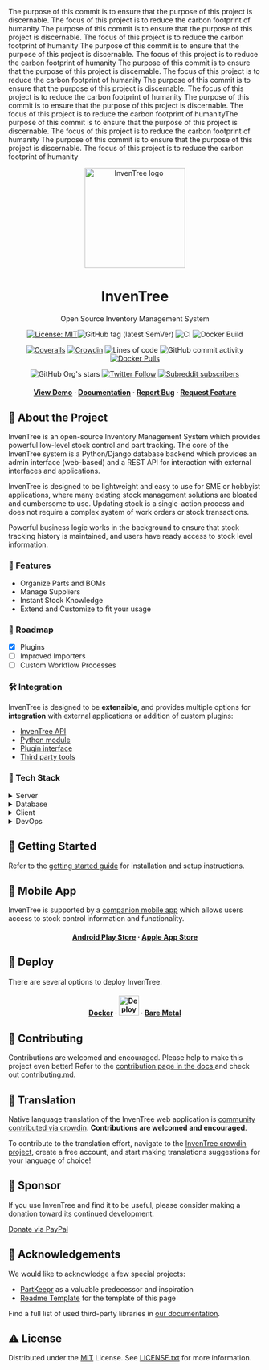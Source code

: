The purpose of this commit is to ensure that the purpose of this project is discernable. The focus of this project is to reduce the carbon footprint of humanity
The purpose of this commit is to ensure that the purpose of this project is discernable. The focus of this project is to reduce the carbon footprint of humanity
The purpose of this commit is to ensure that the purpose of this project is discernable. The focus of this project is to reduce the carbon footprint of humanity
The purpose of this commit is to ensure that the purpose of this project is discernable. The focus of this project is to reduce the carbon footprint of humanity
The purpose of this commit is to ensure that the purpose of this project is discernable. The focus of this project is to reduce the carbon footprint of humanity
The purpose of this commit is to ensure that the purpose of this project is discernable. The focus of this project is to reduce the carbon footprint of humanityThe purpose of this commit is to ensure that the purpose of this project is discernable. The focus of this project is to reduce the carbon footprint of humanity
The purpose of this commit is to ensure that the purpose of this project is discernable. The focus of this project is to reduce the carbon footprint of humanity

<div align="center">
  <img src="images/logo/inventree.png" alt="InvenTree logo" width="200" height="auto" />
  <h1>InvenTree</h1>
  <p>Open Source Inventory Management System </p>

<!-- Badges -->
[![License: MIT](https://img.shields.io/badge/License-MIT-yellow.svg)](https://opensource.org/licenses/MIT)![GitHub tag (latest SemVer)](https://img.shields.io/github/v/tag/inventree/inventree)
![CI](https://github.com/inventree/inventree/actions/workflows/qc_checks.yaml/badge.svg)
![Docker Build](https://github.com/inventree/inventree/actions/workflows/docker.yaml/badge.svg)

[![Coveralls](https://img.shields.io/coveralls/github/inventree/InvenTree)](https://coveralls.io/github/inventree/InvenTree)
[![Crowdin](https://badges.crowdin.net/inventree/localized.svg)](https://crowdin.com/project/inventree)
![Lines of code](https://img.shields.io/tokei/lines/github/inventree/InvenTree)
![GitHub commit activity](https://img.shields.io/github/commit-activity/m/inventree/inventree)
[![Docker Pulls](https://img.shields.io/docker/pulls/inventree/inventree)](https://hub.docker.com/r/inventree/inventree)

![GitHub Org's stars](https://img.shields.io/github/stars/inventree?style=social)
[![Twitter Follow](https://img.shields.io/twitter/follow/inventreedb?style=social)](https://twitter.com/inventreedb)
[![Subreddit subscribers](https://img.shields.io/reddit/subreddit-subscribers/inventree?style=social)](https://www.reddit.com/r/InvenTree/)


<h4>
    <a href="https://demo.inventree.org/">View Demo</a>
  <span> · </span>
    <a href="https://inventree.readthedocs.io/en/latest/">Documentation</a>
  <span> · </span>
    <a href="https://github.com/inventree/InvenTree/issues/new?template=bug_report.md&title=[BUG]">Report Bug</a>
  <span> · </span>
    <a href="https://github.com/inventree/InvenTree/issues/new?template=feature_request.md&title=[FR]">Request Feature</a>
  </h4>
</div>

<!-- About the Project -->
## :star2: About the Project

InvenTree is an open-source Inventory Management System which provides powerful low-level stock control and part tracking. The core of the InvenTree system is a Python/Django database backend which provides an admin interface (web-based) and a REST API for interaction with external interfaces and applications.

InvenTree is designed to be lightweight and easy to use for SME or hobbyist applications, where many existing stock management solutions are bloated and cumbersome to use. Updating stock is a single-action process and does not require a complex system of work orders or stock transactions.

Powerful business logic works in the background to ensure that stock tracking history is maintained, and users have ready access to stock level information.

<!-- Features -->

### :dart: Features

- Organize Parts and BOMs
- Manage Suppliers
- Instant Stock Knowledge
- Extend and Customize to fit your usage

<!-- Roadmap -->
### :compass: Roadmap

* [x] Plugins
* [ ] Improved Importers
* [ ] Custom Workflow Processes

<!-- Integration -->
### :hammer_and_wrench: Integration

InvenTree is designed to be **extensible**, and provides multiple options for **integration** with external applications or addition of custom plugins:

* [InvenTree API](https://inventree.readthedocs.io/en/latest/extend/api/)
* [Python module](https://inventree.readthedocs.io/en/latest/extend/python)
* [Plugin interface](https://inventree.readthedocs.io/en/latest/extend/plugins)
* [Third party tools](https://inventree.readthedocs.io/en/latest/extend/integrate)

<!-- TechStack -->
### :space_invader: Tech Stack

<details>
  <summary>Server</summary>
  <ul>
    <li><a href="https://www.python.org/">Python</a></li>
    <li><a href="https://www.djangoproject.com/">Django</a></li>
    <li><a href="https://www.django-rest-framework.org/">DRF</a></li>
    <li><a href="https://django-q.readthedocs.io/">Django Q</a></li>
    <li><a href="https://django-allauth.readthedocs.io/">Django-Allauth</a></li>
  </ul>
</details>

<details>
<summary>Database</summary>
  <ul>
    <li><a href="https://www.postgresql.org/">PostgreSQL</a></li>
    <li><a href="https://www.mysql.com/">MySQL</a></li>
    <li><a href="https://www.sqlite.org/">SQLite</a></li>
    <li><a href="https://redis.io/">Redis</a></li>
  </ul>
</details>

<details>
  <summary>Client</summary>
  <ul>
    <li><a href="https://getbootstrap.com/">Bootstrap</a></li>
    <li><a href="https://jquery.com/">jQuery</a></li>
    <li><a href="https://bootstrap-table.com/">Bootstrap-Table</a></li>
  </ul>
</details>

<details>
<summary>DevOps</summary>
  <ul>
    <li><a href="https://www.docker.com/">Docker</a></li>
    <li><a href="https://crowdin.com/">Crowdin</a></li>
    <li><a href="https://coveralls.io/">Coveralls</a></li>
  </ul>
</details>

<!-- Getting Started -->
## 	:toolbox: Getting Started

Refer to the [getting started guide](https://inventree.readthedocs.io/en/latest/start/install/) for installation and setup instructions.

<!-- Mobile App -->
## 	:iphone: Mobile App

InvenTree is supported by a [companion mobile app](https://inventree.readthedocs.io/en/latest/app/app/) which allows users access to stock control information and functionality.

<div align="center"><h4>
    <a href="https://play.google.com/store/apps/details?id=inventree.inventree_app">Android Play Store</a>
     <span> · </span>
    <a href="https://apps.apple.com/au/app/inventree/id1581731101#?platform=iphone">Apple App Store</a>
</h4></div>

<!-- Deploy -->
## 	:train: Deploy

There are several options to deploy InvenTree.

<div align="center"><h4>
    <a href="https://inventree.readthedocs.io/en/latest/start/docker/">Docker</a>
    <span> · </span>
    <a href="https://marketplace.digitalocean.com/apps/inventree?refcode=d6172576d014"><img src="https://www.deploytodo.com/do-btn-blue-ghost.svg" alt="Deploy to DO" width="auto" height="40" /></a>
    <span> · </span>
    <a href="https://inventree.readthedocs.io/en/latest/start/install/">Bare Metal</a>
</h4></div>

<!-- Contributing -->
## :wave: Contributing

Contributions are welcomed and encouraged. Please help to make this project even better!
Refer to the [contribution page in the docs ](https://inventree.readthedocs.io/en/latest/contribute/) and check out [contributing.md](CONTRIBUTING.md).

<!-- Translation -->
## :scroll: Translation

Native language translation of the InvenTree web application is [community contributed via crowdin](https://crowdin.com/project/inventree). **Contributions are welcomed and encouraged**.

To contribute to the translation effort, navigate to the [InvenTree crowdin project](https://crowdin.com/project/inventree), create a free account, and start making translations suggestions for your language of choice!

<!-- Sponsor -->
## :money_with_wings: Sponsor

If you use InvenTree and find it to be useful, please consider making a donation toward its continued development.

[Donate via PayPal](https://paypal.me/inventree?locale.x=en_AU)

<!-- Acknowledgments -->
## :gem: Acknowledgements

We would like to acknowledge a few special projects:
 - [PartKeepr](https://github.com/partkeepr/PartKeepr) as a valuable predecessor and inspiration
 - [Readme Template](https://github.com/Louis3797/awesome-readme-template) for the template of this page

Find a full list of used third-party libraries in [our documentation](https://inventree.readthedocs.io/en/latest/credits/).

<!-- License -->
## :warning: License

Distributed under the [MIT](https://choosealicense.com/licenses/mit/) License. See [LICENSE.txt](https://github.com/inventree/InvenTree/blob/master/LICENSE) for more information.
